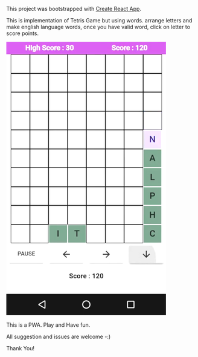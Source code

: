 This project was bootstrapped with [Create React App](https://github.com/facebookincubator/create-react-app).

This is implementation of Tetris Game but using words. arrange letters and make english language words, once you have valid word, click on letter to score points.

![](./public/home.png)

This is a PWA. Play and Have fun.

All suggestion and issues are welcome -:)

Thank You!
